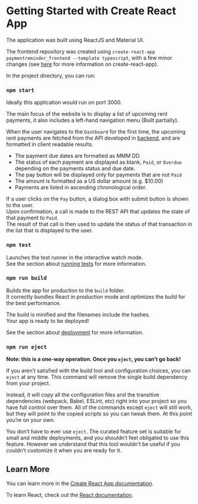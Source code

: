 # Getting Started with Create React App

The application was built using ReactJS and Material UI.

The frontend repository was created using `create-react-app paymentreminder_frontend --template typescript`, with a few minor changes (see [here](https://create-react-app.dev/docs/documentation-intro) for more information on create-react-app).

In the project directory, you can run:

### `npm start`

Ideally this application would run on port 3000.

The main focus of the website is to display a list of upcoming rent payments, it also includes a left-hand navigation menu (Built partially).

When the user navigates to the `Dashboard` for the first time, the upcoming rent payments are fetched from the API developed in [backend](#backend), and are formatted in client readable results.

- The payment due dates are formatted as MMM DD.
- The status of each payment are displayed as blank, `Paid`, or `Overdue` depending on the payments status and due date.
- The pay button will be displayed only for payments that are not `Paid`
- The amount is formatted as a US dollar amount (e.g. \$10.00)
- Payments are listed in ascending chronological order.

If a user clicks on the `Pay` button, a dialog box with submit button is shown to the user.  
Upon confirmation, a call is made to the REST API that updates the state of that payment to `Paid`.  
The result of that call is then used to update the status of that transaction in the list that is displayed to the user.


### `npm test`

Launches the test runner in the interactive watch mode.\
See the section about [running tests](https://facebook.github.io/create-react-app/docs/running-tests) for more information.

### `npm run build`

Builds the app for production to the `build` folder.\
It correctly bundles React in production mode and optimizes the build for the best performance.

The build is minified and the filenames include the hashes.\
Your app is ready to be deployed!

See the section about [deployment](https://facebook.github.io/create-react-app/docs/deployment) for more information.

### `npm run eject`

**Note: this is a one-way operation. Once you `eject`, you can’t go back!**

If you aren’t satisfied with the build tool and configuration choices, you can `eject` at any time. This command will remove the single build dependency from your project.

Instead, it will copy all the configuration files and the transitive dependencies (webpack, Babel, ESLint, etc) right into your project so you have full control over them. All of the commands except `eject` will still work, but they will point to the copied scripts so you can tweak them. At this point you’re on your own.

You don’t have to ever use `eject`. The curated feature set is suitable for small and middle deployments, and you shouldn’t feel obligated to use this feature. However we understand that this tool wouldn’t be useful if you couldn’t customize it when you are ready for it.

## Learn More

You can learn more in the [Create React App documentation](https://facebook.github.io/create-react-app/docs/getting-started).

To learn React, check out the [React documentation](https://reactjs.org/).
